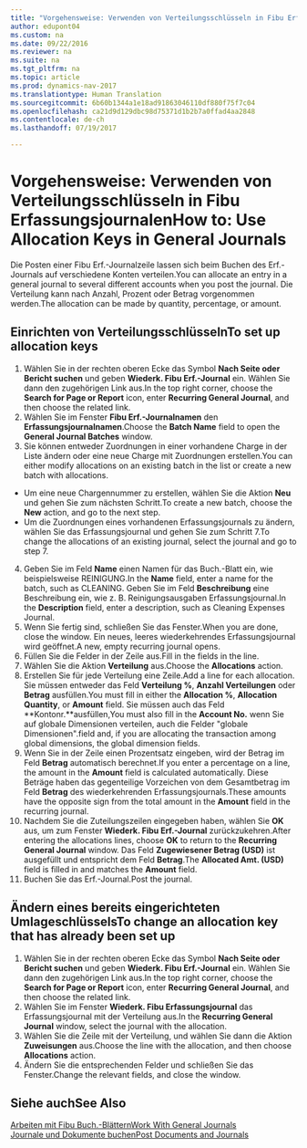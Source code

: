 ```yaml
---
title: "Vorgehensweise: Verwenden von Verteilungsschlüsseln in Fibu Erfassungsjournalen"
author: edupont04
ms.custom: na
ms.date: 09/22/2016
ms.reviewer: na
ms.suite: na
ms.tgt_pltfrm: na
ms.topic: article
ms.prod: dynamics-nav-2017
ms.translationtype: Human Translation
ms.sourcegitcommit: 6b60b1344a1e18ad91863046110df880f75f7c04
ms.openlocfilehash: ca21d9d129dbc98d75371d1b2b7a0ffad4aa2848
ms.contentlocale: de-ch
ms.lasthandoff: 07/19/2017

---
```


#  <a name="how-to-use-allocation-keys-in-general-journals"></a><span data-ttu-id="65ddd-102">Vorgehensweise: Verwenden von Verteilungsschlüsseln in Fibu Erfassungsjournalen</span><span class="sxs-lookup"><span data-stu-id="65ddd-102">How to: Use Allocation Keys in General Journals</span></span>
<span data-ttu-id="65ddd-103">Die Posten einer Fibu Erf.-Journalzeile lassen sich beim Buchen des Erf.-Journals auf verschiedene Konten verteilen.</span><span class="sxs-lookup"><span data-stu-id="65ddd-103">You can allocate an entry in a general journal to several different accounts when you post the journal.</span></span> <span data-ttu-id="65ddd-104">Die Verteilung kann nach Anzahl, Prozent oder Betrag vorgenommen werden.</span><span class="sxs-lookup"><span data-stu-id="65ddd-104">The allocation can be made by quantity, percentage, or amount.</span></span>

## <a name="to-set-up-allocation-keys"></a><span data-ttu-id="65ddd-105">Einrichten von Verteilungsschlüsseln</span><span class="sxs-lookup"><span data-stu-id="65ddd-105">To set up allocation keys</span></span> 
1. <span data-ttu-id="65ddd-106">Wählen Sie in der rechten oberen Ecke das Symbol **Nach Seite oder Bericht suchen** und geben **Wiederk. Fibu Erf.-Journal** ein. Wählen Sie dann den zugehörigen Link aus.</span><span class="sxs-lookup"><span data-stu-id="65ddd-106">In the top right corner, choose the **Search for Page or Report** icon, enter **Recurring General Journal**, and then choose the related link.</span></span>
2. <span data-ttu-id="65ddd-107">Wählen Sie im Fenster **Fibu Erf.-Journalnamen** den **Erfassungsjournalnamen**.</span><span class="sxs-lookup"><span data-stu-id="65ddd-107">Choose the **Batch Name** field to open the **General Journal Batches** window.</span></span>
3. <span data-ttu-id="65ddd-108">Sie können entweder Zuordnungen in einer vorhandene Charge in der Liste ändern oder eine neue Charge mit Zuordnungen erstellen.</span><span class="sxs-lookup"><span data-stu-id="65ddd-108">You can either modify allocations on an existing batch in the list or create a new batch with allocations.</span></span>
  * <span data-ttu-id="65ddd-109">Um eine neue Chargennummer zu erstellen, wählen Sie die Aktion **Neu** und gehen Sie zum nächsten Schritt.</span><span class="sxs-lookup"><span data-stu-id="65ddd-109">To create a new batch, choose the **New** action, and go to the next step.</span></span>
  * <span data-ttu-id="65ddd-110">Um die Zuordnungen eines vorhandenen Erfassungsjournals zu ändern, wählen Sie das Erfassungsjournal und gehen Sie zum Schritt 7.</span><span class="sxs-lookup"><span data-stu-id="65ddd-110">To change the allocations of an existing journal, select the journal and go to step 7.</span></span>    
4. <span data-ttu-id="65ddd-111">Geben Sie im Feld **Name** einen Namen für das Buch.-Blatt ein, wie beispielsweise REINIGUNG.</span><span class="sxs-lookup"><span data-stu-id="65ddd-111">In the **Name** field, enter a name for the batch, such as CLEANING.</span></span> <span data-ttu-id="65ddd-112">Geben Sie im Feld **Beschreibung** eine Beschreibung ein, wie z. B. Reinigungsausgaben Erfassungsjournal.</span><span class="sxs-lookup"><span data-stu-id="65ddd-112">In the **Description** field, enter a description, such as Cleaning Expenses Journal.</span></span>
5. <span data-ttu-id="65ddd-113">Wenn Sie fertig sind, schließen Sie das Fenster.</span><span class="sxs-lookup"><span data-stu-id="65ddd-113">When you are done, close the window.</span></span> <span data-ttu-id="65ddd-114">Ein neues, leeres wiederkehrendes Erfassungsjournal wird geöffnet.</span><span class="sxs-lookup"><span data-stu-id="65ddd-114">A new, empty recurring journal opens.</span></span> 
6. <span data-ttu-id="65ddd-115">Füllen Sie die Felder in der Zeile aus.</span><span class="sxs-lookup"><span data-stu-id="65ddd-115">Fill in the fields in the line.</span></span>
7. <span data-ttu-id="65ddd-116">Wählen Sie die Aktion **Verteilung** aus.</span><span class="sxs-lookup"><span data-stu-id="65ddd-116">Choose the **Allocations** action.</span></span> 
8. <span data-ttu-id="65ddd-117">Erstellen Sie für jede Verteilung eine Zeile.</span><span class="sxs-lookup"><span data-stu-id="65ddd-117">Add a line for each allocation.</span></span> <span data-ttu-id="65ddd-118">Sie müssen entweder das Feld **Verteilung %**, **Anzahl Verteilungen** oder **Betrag** ausfüllen.</span><span class="sxs-lookup"><span data-stu-id="65ddd-118">You must fill in either the **Allocation %**, **Allocation Quantity**, or **Amount** field.</span></span> <span data-ttu-id="65ddd-119">Sie müssen auch das Feld **Kontonr.**ausfüllen,</span><span class="sxs-lookup"><span data-stu-id="65ddd-119">You must also fill in the **Account No.**</span></span> <span data-ttu-id="65ddd-120">wenn Sie auf globale Dimensionen verteilen, auch die Felder "globale Dimensionen".</span><span class="sxs-lookup"><span data-stu-id="65ddd-120">field and, if you are allocating the transaction among global dimensions, the global dimension fields.</span></span>
9. <span data-ttu-id="65ddd-121">Wenn Sie in der Zeile einen Prozentsatz eingeben, wird der Betrag im Feld **Betrag** automatisch berechnet.</span><span class="sxs-lookup"><span data-stu-id="65ddd-121">If you enter a percentage on a line, the amount in the **Amount** field is calculated automatically.</span></span> <span data-ttu-id="65ddd-122">Diese Beträge haben das gegenteilige Vorzeichen von dem Gesamtbetrag im Feld **Betrag** des wiederkehrenden Erfassungsjournals.</span><span class="sxs-lookup"><span data-stu-id="65ddd-122">These amounts have the opposite sign from the total amount in the **Amount** field in the recurring journal.</span></span>
10. <span data-ttu-id="65ddd-123">Nachdem Sie die Zuteilungszeilen eingegeben haben, wählen Sie **OK** aus, um zum Fenster **Wiederk. Fibu Erf.-Journal** zurückzukehren.</span><span class="sxs-lookup"><span data-stu-id="65ddd-123">After entering the allocations lines, choose **OK** to return to the **Recurring General Journal** window.</span></span> <span data-ttu-id="65ddd-124">Das Feld **Zugewiesener Betrag (USD)** ist ausgefüllt und entspricht dem Feld **Betrag**.</span><span class="sxs-lookup"><span data-stu-id="65ddd-124">The **Allocated Amt. (USD)** field is filled in and matches the **Amount** field.</span></span>
11. <span data-ttu-id="65ddd-125">Buchen Sie das Erf.-Journal.</span><span class="sxs-lookup"><span data-stu-id="65ddd-125">Post the journal.</span></span>

## <a name="to-change-an-allocation-key-that-has-already-been-set-up"></a><span data-ttu-id="65ddd-126">Ändern eines bereits eingerichteten Umlageschlüssels</span><span class="sxs-lookup"><span data-stu-id="65ddd-126">To change an allocation key that has already been set up</span></span>
1. <span data-ttu-id="65ddd-127">Wählen Sie in der rechten oberen Ecke das Symbol **Nach Seite oder Bericht suchen** und geben **Wiederk. Fibu Erf.-Journal** ein. Wählen Sie dann den zugehörigen Link aus.</span><span class="sxs-lookup"><span data-stu-id="65ddd-127">In the top right corner, choose the **Search for Page or Report** icon, enter **Recurring General Journal**, and then choose the related link.</span></span>
2. <span data-ttu-id="65ddd-128">Wählen Sie im Fenster **Wiederk. Fibu Erfassungsjournal** das Erfassungsjournal mit der Verteilung aus.</span><span class="sxs-lookup"><span data-stu-id="65ddd-128">In the **Recurring General Journal** window, select the journal with the allocation.</span></span>
3. <span data-ttu-id="65ddd-129">Wählen Sie die Zeile mit der Verteilung, und wählen Sie dann die Aktion **Zuweisungen** aus.</span><span class="sxs-lookup"><span data-stu-id="65ddd-129">Choose the line with the allocation, and then choose **Allocations** action.</span></span>
4. <span data-ttu-id="65ddd-130">Ändern Sie die entsprechenden Felder und schließen Sie das Fenster.</span><span class="sxs-lookup"><span data-stu-id="65ddd-130">Change the relevant fields, and close the window.</span></span>

## <a name="see-also"></a><span data-ttu-id="65ddd-131">Siehe auch</span><span class="sxs-lookup"><span data-stu-id="65ddd-131">See Also</span></span>
[<span data-ttu-id="65ddd-132">Arbeiten mit Fibu Buch.-Blättern</span><span class="sxs-lookup"><span data-stu-id="65ddd-132">Work With General Journals</span></span>](ui-work-general-journals.md)  
[<span data-ttu-id="65ddd-133">Journale und Dokumente buchen</span><span class="sxs-lookup"><span data-stu-id="65ddd-133">Post Documents and Journals</span></span>](ui-post-documents-journals.md)




